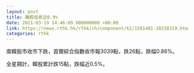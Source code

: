 ```yaml
---
layout: post
title: 韓股低收近0.9%
date: 2021-03-19 14:46:09.000000000 +08:00
link: https://news.rthk.hk/rthk/ch/component/k2/1581481-20210319.htm
categories: rthk
---
```


南韓股市收市下跌，首爾綜合指數收市報3039點，跌26點，跌幅0.86%。

全星期計，韓股累計跌15點，跌幅近0.5%。
